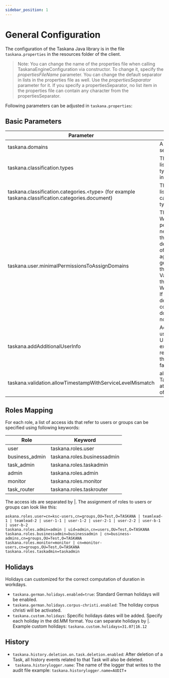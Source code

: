 ```yaml
---
sidebar_position: 1
---
```


# General Configuration

The configuration of the Taskana Java library is in the file ```taskana.properties``` in the resources folder of the client. 

> Note: You can change the name of the properties file when calling TaskanaEngineConfiguration via constructor. To change it, specify the *propertiesFileName* parameter. 
> You can change the default separator in lists in the properties file as well. Use the *propertiesSeparator* parameter for it. If you specify a propertiesSeparator, no list item in the properties file can contain any character from the propertiesSeparator.


Following parameters can be adjusted in ```taskana.properties```:

## Basic Parameters

| Parameter                                      | Description                                                                                                                                                                                                                                                                                                                                                             | Sample Value                         |
|------------------------------------------------|-------------------------------------------------------------------------------------------------------------------------------------------------------------------------------------------------------------------------------------------------------------------------------------------------------------------------------------------------------------------------|--------------------------------------|
| taskana.domains                                | A list of  domains, separated by comma                                                                                                                                                                                                                                                                                                                      | DOMAIN_C, DOMAIN_TEST                 |
| taskana.classification.types                   | The comma separated list of classification types (case insensitive)                                                                                                                                                                                                                                                                                                                        | TASK, document                    |
| taskana.classification.categories.<type\> (for example taskana.classification.categories.document)             | The comma separated list of classification categories for each type                                                                                                                                                                                                                                                                                                                   | EXTERNAL, manual, autoMAtic, Process |
| taskana.user.minimalPermissionsToAssignDomains | The  list of minimal Workbasket permissions of a user needed to belong to  the domain. Needed to determine the domains of a user, which are  aggregated in the getUser() method of the UserService. Values have to match the Enum values of WorkbasketPermission. If this property is not defined the dynamic computation of the domain attribute will not be executed. | READ, OPEN                           |
| taskana.addAdditionalUserInfo                  | Add attributes of the user from the USER_INFO table, for example during a Task request or Task Query, the default value is false                                                                                                                                                                                                                                                           | true
| taskana.validation.allowTimestampWithServiceLevelMismatch | allows user to create Tasks with date-attributes independant of the serviceLevel                                                                                                                                                                                                                                                                              | true

## Roles Mapping

For each role, a list of access ids that refer to users or groups can be specified using following keywords:

| Role           | Keyword                     |
|----------------|-----------------------------|
| user           | taskana.roles.user          |
| business_admin | taskana.roles.businessadmin |
| task_admin     | taskana.roles.taskadmin     |
| admin          | taskana.roles.admin         |
| monitor        | taskana.roles.monitor       |
| task_router    | taskana.roles.taskrouter    |

The access ids are separated by |. The assignment of roles to users or groups can look like this:
```
askana.roles.user=cn=ksc-users,cn=groups,OU=Test,O=TASKANA | teamlead-1 | teamlead-2 | user-1-1 | user-1-2 | user-2-1 | user-2-2 | user-b-1 | user-b-2
taskana.roles.admin=admin | uid=admin,cn=users,OU=Test,O=TASKANA
taskana.roles.businessadmin=businessadmin | cn=business-admins,cn=groups,OU=Test,O=TASKANA
taskana.roles.monitor=monitor | cn=monitor-users,cn=groups,OU=Test,O=TASKANA
taskana.roles.taskadmin=taskadmin
```

## Holidays

Holidays can customized for the correct computation of duration in workdays. 

- ``taskana.german.holidays.enabled=true``: Standard German holidays will be enabled.
- ``taskana.german.holidays.corpus-christi.enabled``: The holiday corpus christi will be activated.  
- ``taskana.custom.holidays``: Specific holidays dates will be added. Specify each holiday in the dd.MM format. You can separate holidays by |. 
        Example custom holidays: ```taskana.custom.holidays=31.07|16.12```
        

## History

- ``taskana.history.deletion.on.task.deletion.enabled``: After deletion of a Task, all history events related to that Task will also be deleted.
- ``` taskana.historylogger.name```: The name of the logger that writes to the audit file
        example:
        ``` taskana.historylogger.name=AUDIT ```+
